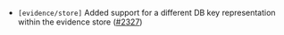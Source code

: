 - `[evidence/store]` Added support for a different DB key representation within the evidence store ([\#2327](https://github.com/cometbft/cometbft/pull/2327/))
